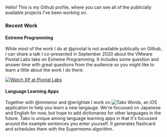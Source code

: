Hello! This is my Github profile, where you can see all of the publicially available projects I've been working on. 

### Recent Work

#### Extreme Programming

While most of the work I do at @pivotal is not available publically on Github, I can share a talk I co-presented in September 2020 about the VMware Pivotal Labs take on Extreme Programming. It includes some question and answer time with great questions from the audience so you might like to learn a little about the work I do there.

[![Watch XP at Pivotal Labs](https://img.youtube.com/vi/1JipSVkviK4/hqdefault.jpg)](https://www.youtube.com/watch?v=1JipSVkviK4)

#### Language Learning Apps

Together with @immenor and @wrightak I work on ![Tako Words](https://apps.apple.com/us/app/tako-words/id966420453), an iOS application to help you learn a new langauge. We're focussed on Japanese and English for now, but hope to add dictionaries for other languages in the future. Tako is unique among language learning apps in that it's focussed around the example sentences you enter yourself. It generates flashcard and schedules them with the Supermemo algorithm.
